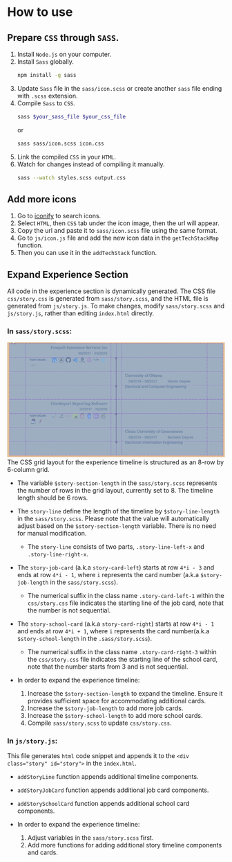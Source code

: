 # How to use
## Prepare `CSS` through `SASS`.
1. Install `Node.js` on your computer.
2. Install `Sass` globally.
    ```bash
    npm install -g sass
    ```
3. Update `Sass` file in the `sass/icon.scss` or create another `sass` file ending with `.scss` extension.
4. Compile `Sass` to `CSS`.
    ```bash
    sass $your_sass_file $your_css_file
    ```
    or
    ```bash
    sass sass/icon.scss icon.css
    ```
5. Link the compiled `CSS` in your `HTML`.
6. Watch for changes instead of compiling it manually.
    ```bash
    sass --watch styles.scss output.css
    ```

## Add more icons
1. Go to [iconify](https://icon-sets.iconify.design/) to search icons.
2. Select `HTML`, then `CSS` tab under the icon image, then the url will appear.
3. Copy the url and paste it to `sass/icon.scss` file using the same format.
4. Go to `js/icon.js` file and add the new icon data in the `getTechStackMap` function.
5. Then you can use it in the `addTechStack` function.

## Expand Experience Section
All code in the experience section is dynamically generated. The CSS file `css/story.css` is generated from `sass/story.scss`, and the HTML file is generated from `js/story.js`. To make changes, modify `sass/story.scss` and `js/story.js`, rather than editing `index.html` directly.

### In `sass/story.scss`:
![css grid of experience timeline](static/experience_timeline.png)
The CSS grid layout for the experience timeline is structured as an 8-row by 6-column grid.

* The variable `$story-section-length` in the `sass/story.scss` represents the number of rows in the grid layout, currently set to 8. The timeline length should be 6 rows.

* The `story-line` define the length of the timeline by `$story-line-length` in the `sass/story.scss`. Please note that the value will automatically adjust based on the `$story-section-length` variable. There is no need for manual modification.
  * The `story-line` consists of two parts, `.story-line-left-x` and `.story-line-right-x`.

* The `story-job-card` (a.k.a `story-card-left`) starts at row `4*i - 3` and ends at row `4*i - 1`, where `i` represents the card number (a.k.a `$story-job-length` in the `sass/story.scss`).
  * The numerical suffix in the class name `.story-card-left-1` within the `css/story.css` file indicates the starting line of the job card, note that the number is not sequential.
  
* The `story-school-card` (a.k.a `story-card-right`) starts at row `4*i - 1` and ends at row `4*i + 1`, where `i` represents the card number(a.k.a `$story-school-length` in the `.sass/story.scss`).
  * The numerical suffix in the class name `.story-card-right-3` within the `css/story.css` file indicates the starting line of the school card, note that the number starts from 3 and is not sequential.
  
* In order to expand the experience timeline:
  1. Increase the `$story-section-length` to expand the timeline. Ensure it provides sufficient space for accommodating additional cards.
  2. Increase the `$story-job-length` to add more job cards.
  3. Increase the `$story-school-length` to add more school cards.
  4. Compile `sass/story.scss` to update `css/story.css`.

### In `js/story.js`:
This file generates `html` code snippet and appends it to the `<div class="story" id="story">` in the `index.html`.

* `addStoryLine` function appends additional timeline components.
* `addStoryJobCard` function appends additional job card components.
* `addStorySchoolCard` function appends additional school card components.

* In order to expand the experience timeline:
  1. Adjust variables in the `sass/story.scss` first.
  2. Add more functions for adding additional story timeline components and cards.
